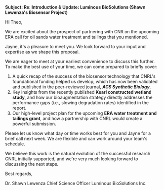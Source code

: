 
**Subject: Re: Introduction & Update: Luminous BioSolutions (Shawn Lewenza's Biosensor Project)**

Hi Theo,

We are excited about the prospect of partnering with CNR on the upcoming ERA call for oil sands water treatment and tailings that you mentioned.

Jayne, it's a pleasure to meet you. We look forward to your input and expertise as we shape this proposal.

We are eager to meet at your earliest convenience to discuss this further. To make the best use of your time, we can come prepared to briefly cover:

1. A quick recap of the success of the biosensor technology that CNRL's foundational funding helped us develop, which has now been validated and published in the peer-reviewed journal, _**ACS Synthetic Biology**_.
2. Key insights from the recently published **Kearl constructed wetland study**, and how our bioaugmentation strategy directly addresses the performance gaps (i.e., slowing degradation rates) identified in the report.
3. Our high-level project plan for the upcoming **ERA water treatment and tailings grant**, and how a partnership with CNRL would create a powerful submission.

Please let us know what day or time works best for you and Jayne for a brief call next week. We are flexible and can work around your team's schedule.

We believe this work is the natural evolution of the successful research CNRL initially supported, and we're very much looking forward to discussing the next steps.

Best regards,

Dr. Shawn Lewenza Chief Science Officer Luminous BioSolutions Inc.